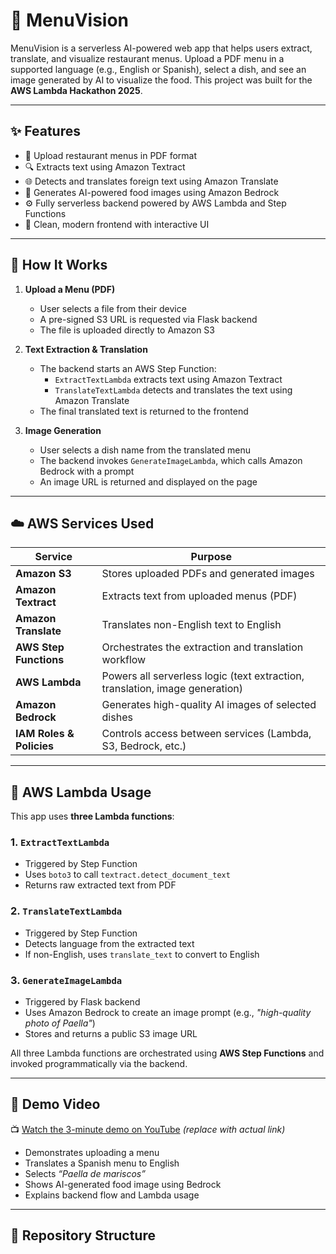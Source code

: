 # 🧠 MenuVision

MenuVision is a serverless AI-powered web app that helps users extract, translate, and visualize restaurant menus. Upload a PDF menu in a supported language (e.g., English or Spanish), select a dish, and see an image generated by AI to visualize the food. This project was built for the **AWS Lambda Hackathon 2025**.

---

## ✨ Features

- 📄 Upload restaurant menus in PDF format  
- 🔍 Extracts text using Amazon Textract  
- 🌐 Detects and translates foreign text using Amazon Translate  
- 🎨 Generates AI-powered food images using Amazon Bedrock  
- ⚙️ Fully serverless backend powered by AWS Lambda and Step Functions  
- 🧼 Clean, modern frontend with interactive UI

---

## 🚀 How It Works

1. **Upload a Menu (PDF)**  
   - User selects a file from their device  
   - A pre-signed S3 URL is requested via Flask backend  
   - The file is uploaded directly to Amazon S3  

2. **Text Extraction & Translation**  
   - The backend starts an AWS Step Function:  
     - `ExtractTextLambda` extracts text using Amazon Textract  
     - `TranslateTextLambda` detects and translates the text using Amazon Translate  
   - The final translated text is returned to the frontend  

3. **Image Generation**  
   - User selects a dish name from the translated menu  
   - The backend invokes `GenerateImageLambda`, which calls Amazon Bedrock with a prompt  
   - An image URL is returned and displayed on the page  

---

## ☁️ AWS Services Used

| Service                | Purpose                                                                |
|------------------------|------------------------------------------------------------------------|
| **Amazon S3**          | Stores uploaded PDFs and generated images                              |
| **Amazon Textract**    | Extracts text from uploaded menus (PDF)                                |
| **Amazon Translate**   | Translates non-English text to English                                 |
| **AWS Step Functions** | Orchestrates the extraction and translation workflow                   |
| **AWS Lambda**         | Powers all serverless logic (text extraction, translation, image generation) |
| **Amazon Bedrock**     | Generates high-quality AI images of selected dishes                    |
| **IAM Roles & Policies** | Controls access between services (Lambda, S3, Bedrock, etc.)         |

---

## 🔧 AWS Lambda Usage

This app uses **three Lambda functions**:

### 1. `ExtractTextLambda`
- Triggered by Step Function  
- Uses `boto3` to call `textract.detect_document_text`  
- Returns raw extracted text from PDF  

### 2. `TranslateTextLambda`
- Triggered by Step Function  
- Detects language from the extracted text  
- If non-English, uses `translate_text` to convert to English  

### 3. `GenerateImageLambda`
- Triggered by Flask backend  
- Uses Amazon Bedrock to create an image prompt (e.g., _"high-quality photo of Paella"_)  
- Stores and returns a public S3 image URL  

All three Lambda functions are orchestrated using **AWS Step Functions** and invoked programmatically via the backend.

---

## 🎥 Demo Video

📺 [Watch the 3-minute demo on YouTube](https://your-demo-video-link.com) *(replace with actual link)*

- Demonstrates uploading a menu  
- Translates a Spanish menu to English  
- Selects _“Paella de mariscos”_  
- Shows AI-generated food image using Bedrock  
- Explains backend flow and Lambda usage  

---

## 📁 Repository Structure

